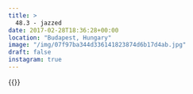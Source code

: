 ```yaml
---
title: >
  48.3 - jazzed
date: 2017-02-28T18:36:28+00:00
location: "Budapest, Hungary"
image: "/img/07f97ba344d336141823874d6b17d4ab.jpg"
draft: false
instagram: true
---
```


{{<photo src="/img/07f97ba344d336141823874d6b17d4ab.jpg">}}
